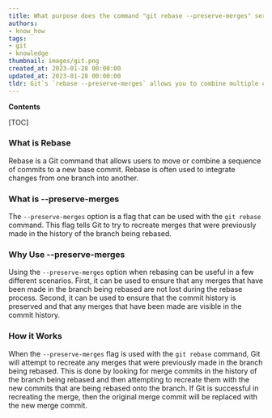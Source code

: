 ```yaml
---
title: What purpose does the command "git rebase --preserve-merges" serve, and why is it useful?
authors:
- know_how
tags:
- git
- knowledge
thumbnail: images/git.png
created_at: 2023-01-28 00:00:00
updated_at: 2023-01-28 00:00:00
tldr: Git`s `rebase --preserve-merges` allows you to combine multiple commits into one, while preserving the original merge commits, allowing you to keep the history of the project intact.
---
```


**Contents**

[TOC]

### What is Rebase
Rebase is a Git command that allows users to move or combine a sequence of commits to a new base commit. Rebase is often used to integrate changes from one branch into another.

### What is --preserve-merges
The `--preserve-merges` option is a flag that can be used with the `git rebase` command. This flag tells Git to try to recreate merges that were previously made in the history of the branch being rebased.

### Why Use --preserve-merges
Using the `--preserve-merges` option when rebasing can be useful in a few different scenarios. First, it can be used to ensure that any merges that have been made in the branch being rebased are not lost during the rebase process. Second, it can be used to ensure that the commit history is preserved and that any merges that have been made are visible in the commit history.

### How it Works
When the `--preserve-merges` flag is used with the `git rebase` command, Git will attempt to recreate any merges that were previously made in the branch being rebased. This is done by looking for merge commits in the history of the branch being rebased and then attempting to recreate them with the new commits that are being rebased onto the branch. If Git is successful in recreating the merge, then the original merge commit will be replaced with the new merge commit.
